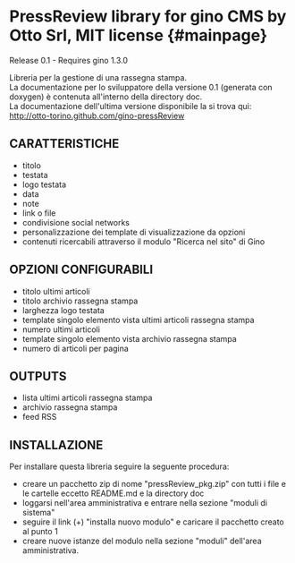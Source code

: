PressReview library for gino CMS by Otto Srl, MIT license      {#mainpage}
===================================================================
Release 0.1 - Requires gino 1.3.0

Libreria per la gestione di una rassegna stampa.   
La documentazione per lo sviluppatore della versione 0.1 (generata con doxygen) è contenuta all'interno della directory doc.   
La documentazione dell'ultima versione disponibile la si trova qui:    
http://otto-torino.github.com/gino-pressReview

CARATTERISTICHE
------------------------------
- titolo
- testata
- logo testata
- data
- note
- link o file
- condivisione social networks
- personalizzazione dei template di visualizzazione da opzioni
- contenuti ricercabili attraverso il modulo "Ricerca nel sito" di Gino

OPZIONI CONFIGURABILI
------------------------------
- titolo ultimi articoli
- titolo archivio rassegna stampa
- larghezza logo testata
- template singolo elemento vista ultimi articoli rassegna stampa
- numero ultimi articoli
- template singolo elemento vista archivio rassegna stampa
- numero di articoli per pagina

OUTPUTS
------------------------------
- lista ultimi articoli rassegna stampa
- archivio rassegna stampa
- feed RSS

INSTALLAZIONE
------------------------------
Per installare questa libreria seguire la seguente procedura:

- creare un pacchetto zip di nome "pressReview_pkg.zip" con tutti i file e le cartelle eccetto README.md e la directory doc
- loggarsi nell'area amministrativa e entrare nella sezione "moduli di sistema"
- seguire il link (+) "installa nuovo modulo" e caricare il pacchetto creato al punto 1
- creare nuove istanze del modulo nella sezione "moduli" dell'area amministrativa.

